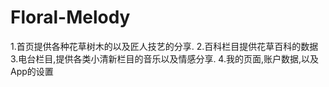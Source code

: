 # Floral-Melody
1.首页提供各种花草树木的以及匠人技艺的分享.
2.百科栏目提供花草百科的数据
3.电台栏目,提供各类小清新栏目的音乐以及情感分享.
4.我的页面,账户数据,以及App的设置
